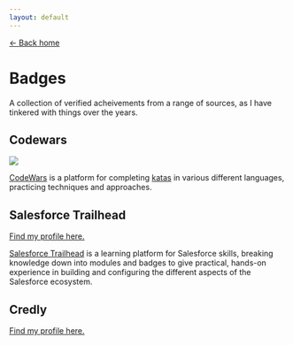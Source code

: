```yaml
---
layout: default
---
```


[&larr; Back home](./index.html)

# Badges
A collection of verified acheivements from a range of sources, as I have tinkered with things over the years.

## Codewars
![](https://www.codewars.com/users/mikesb101/badges/large)

[CodeWars](https://www.codewars.com) is a platform for completing [katas](https://en.wikipedia.org/wiki/Kata#Outside_martial_arts) in various different languages, practicing techniques and approaches.

## Salesforce Trailhead
[Find my profile here.](https://www.salesforce.com/trailblazer/a6q189jbo4u3k1gt9v)

[Salesforce Trailhead](https://trailhead.salesforce.com/) is a learning platform for Salesforce skills, breaking knowledge down into modules and badges to give practical, hands-on experience in building and configuring the different aspects of the Salesforce ecosystem.

## Credly
[Find my profile here.](https://www.credly.com/users/mike-brown.790b3f03)

<div data-iframe-width="400" data-iframe-height="270" data-share-badge-id="88b5a3e1-a2ef-416a-a552-c04bac1a701e" data-share-badge-host="https://www.credly.com"></div><script type="text/javascript" async src="//cdn.credly.com/assets/utilities/embed.js"></script>
